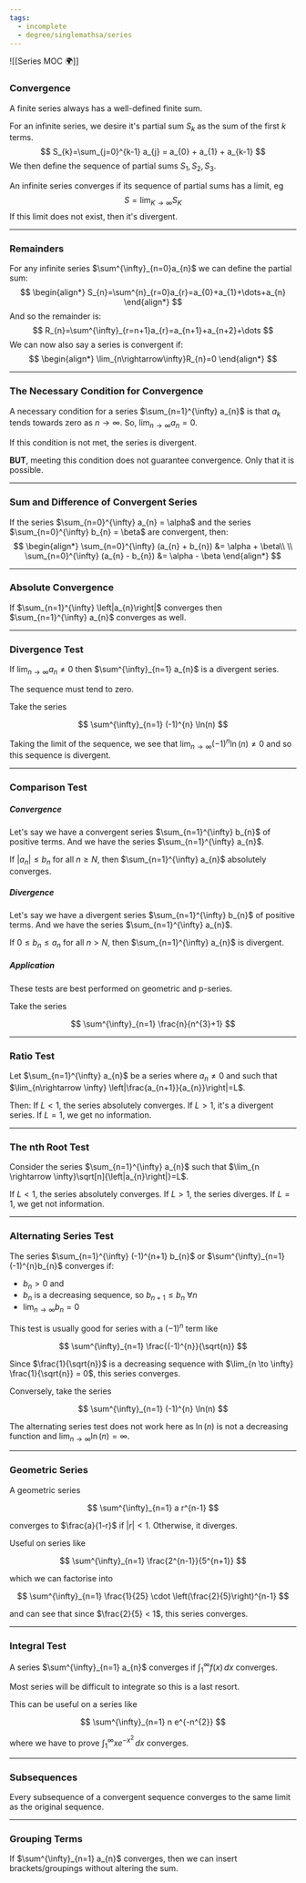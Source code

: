 ```yaml
---
tags:
  - incomplete
  - degree/singlemathsa/series
---
```

![[Series MOC 🌍]]
### Convergence

A finite series always has a well-defined finite sum.

For an infinite series, we desire it's partial sum $S_{k}$ as the sum of the first $k$ terms.
$$
S_{k}=\sum_{j=0}^{k-1} a_{j} = a_{0} + a_{1} + a_{k-1}
$$
We then define the sequence of partial sums $S_{1}, S_{2}, S_{3}$.

An infinite series converges if its sequence of partial sums has a limit, eg
$$
S = \lim_{K \rightarrow \infty} S_{K}
$$
If this limit does not exist, then it's divergent.

---
### Remainders

For any infinite series $\sum^{\infty}_{n=0}a_{n}$ we can define the partial sum:
$$
\begin{align*}
S_{n}=\sum^{n}_{r=0}a_{r}=a_{0}+a_{1}+\dots+a_{n}
\end{align*}
$$
And so the remainder is:
$$
R_{n}=\sum^{\infty}_{r=n+1}a_{r}=a_{n+1}+a_{n+2}+\dots
$$
We can now also say a series is convergent if:
$$
\begin{align*}
\lim_{n\rightarrow\infty}R_{n}=0
\end{align*}
$$

---
### The Necessary Condition for Convergence
A necessary condition for a series $\sum_{n=1}^{\infty} a_{n}$ is that $a_{k}$ tends towards zero as $n \to \infty$. So, $\lim_{n \to \infty} a_{n}=0$.

If this condition is not met, the series is divergent.

**BUT**, meeting this condition does not guarantee convergence. Only that it is possible.

---
### Sum and Difference of Convergent Series
If the series $\sum_{n=0}^{\infty} a_{n} = \alpha$ and the series $\sum_{n=0}^{\infty} b_{n} = \beta$ are convergent, then:
$$
\begin{align*}
\sum_{n=0}^{\infty} (a_{n} + b_{n}) &= \alpha + \beta\\
\\
\sum_{n=0}^{\infty} (a_{n} - b_{n}) &= \alpha - \beta
\end{align*}
$$

---
### Absolute Convergence

If $\sum_{n=1}^{\infty} \left|a_{n}\right|$ converges then $\sum_{n=1}^{\infty} a_{n}$ converges as well.

---
### Divergence Test 
If $\lim_{n \to \infty} a_{n} \ne 0$ then $\sum^{\infty}_{n=1} a_{n}$ is a divergent series.

The sequence must tend to zero.

Take the series 

$$
\sum^{\infty}_{n=1} (-1)^{n} \ln(n)
$$

Taking the limit of the sequence, we see that $\lim_{n \to \infty} (-1)^{n}\ln(n) \ne 0$ and so this sequence is divergent.

---
### Comparison Test
##### Convergence
Let's say we have a convergent series $\sum_{n=1}^{\infty} b_{n}$ of positive terms.
And we have the series $\sum_{n=1}^{\infty} a_{n}$.

If $\left|a_{n}\right| \le b_{n}$ for all $n\ge N$, then $\sum_{n=1}^{\infty} a_{n}$ absolutely converges.
##### Divergence
Let's say we have a divergent series $\sum_{n=1}^{\infty} b_{n}$ of positive terms.
And we have the series $\sum_{n=1}^{\infty} a_{n}$.

If $0 \le b_{n} \le a_{n}$ for all $n > N$, then $\sum_{n=1}^{\infty} a_{n}$ is divergent.
##### Application 
These tests are best performed on geometric and p-series.

Take the series 

$$
\sum^{\infty}_{n=1} \frac{n}{n^{3}+1}
$$



---
### Ratio Test
Let $\sum_{n=1}^{\infty} a_{n}$ be a series where $a_{n} \ne 0$ and such that $\lim_{n\rightarrow \infty} \left|\frac{a_{n+1}}{a_{n}}\right|=L$.

Then:
If $L<1$, the series absolutely converges.
If $L>1$, it's a divergent series.
If $L=1$, we get no information.

---
### The nth Root Test
Consider the series $\sum_{n=1}^{\infty} a_{n}$ such that $\lim_{n \rightarrow \infty}\sqrt[n]{\left|a_{n}\right|}=L$.

If $L < 1$, the series absolutely converges.
If $L>1$, the series diverges.
If $L=1$, we get not information.

---
### Alternating Series Test
The series $\sum_{n=1}^{\infty} (-1)^{n+1} b_{n}$ or $\sum^{\infty}_{n=1} (-1)^{n}b_{n}$ converges if:
- $b_{n}>0$ and
- $b_{n}$ is a decreasing sequence, so $b_{n+1} \le b_{n}$ $\forall n$ 
- $\lim_{n \to \infty} b_{n} = 0$

This test is usually good for series with a $(-1)^{n}$ term like 

$$
\sum^{\infty}_{n=1} \frac{(-1)^{n}}{\sqrt{n}}
$$

Since $\frac{1}{\sqrt{n}}$ is a decreasing sequence with $\lim_{n \to \infty} \frac{1}{\sqrt{n}} = 0$, this series converges.

Conversely, take the series 

$$
\sum^{\infty}_{n=1} (-1)^{n} \ln(n)
$$

The alternating series test does not work here as $\ln(n)$ is not a decreasing function and $\lim_{n \to \infty} \ln(n) = \infty$.

---
### Geometric Series 
A geometric series 

$$
\sum^{\infty}_{n=1} a r^{n-1}
$$

converges to $\frac{a}{1-r}$ if $|r| < 1$. Otherwise, it diverges.

Useful on series like 

$$
\sum^{\infty}_{n=1} \frac{2^{n-1}}{5^{n+1}}
$$

which we can factorise into 

$$
\sum^{\infty}_{n=1} \frac{1}{25} \cdot \left(\frac{2}{5}\right)^{n-1}
$$

and can see that since $\frac{2}{5} < 1$, this series converges.

---
### Integral Test 
A series $\sum^{\infty}_{n=1} a_{n}$ converges if $\int^{\infty}_{1} f(x)\,dx$ converges.

Most series will be difficult to integrate so this is a last resort.

This can be useful on a series like 

$$
\sum^{\infty}_{n=1} n e^{-n^{2}}
$$

where we have to prove $\int^{\infty}_{1} xe^{-x^{2}}\,dx$ converges.

---
### Subsequences 
Every subsequence of a convergent sequence converges to the same limit as the original sequence.

---
### Grouping Terms 
If $\sum^{\infty}_{n=1} a_{n}$ converges, then we can insert brackets/groupings without altering the sum.
